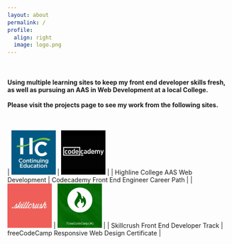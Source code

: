 ```yaml
---
layout: about
permalink: /
profile:
  align: right
  image: logo.png
---
```

<br>
<h4>Using multiple learning sites to keep my front end developer skills fresh, as well as pursuing an AAS in Web Development at a local College.<br><br>
Please visit the projects page to see my work from the following sites.</h4>
<br>

| ![Highline Logo](assets/images/logo-highline.png "highline college logo") | ![Codecademy Logo](assets/images/logo-codecademy.png "codecademy logo") |
| Highline College AAS Web Development | Codecademy Front End Engineer Career Path |
| ![Skillcrush Logo](assets/images/logo-skillcrush.png "skillcrush logo") | ![freeCodeCamp Logo](assets/images/logo-fcc.png "freeCodeCamp logo") |
| Skillcrush Front End Developer Track | freeCodeCamp Responsive Web Design Certificate |
